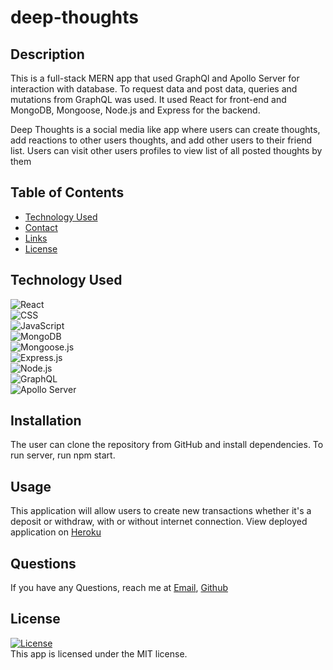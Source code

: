 # deep-thoughts

## Description
This is a full-stack MERN app that used GraphQl and Apollo Server for interaction with database. To request data and post data, queries and mutations from GraphQL was used. It used React for front-end and MongoDB, Mongoose, Node.js and Express for the backend.

Deep Thoughts is a social media like app where users can create thoughts, add reactions to other users thoughts, and add other users to their friend list. Users can visit other users profiles to view list of all posted thoughts by them

## Table of Contents
- [Technology Used](#technology-used)
- [Contact](#contact)
- [Links](#links)
- [License](#license)


## Technology Used
![React](https://img.shields.io/badge/React-20232A?style=for-the-badge&logo=react&logoColor=61DAFB)  
![CSS](https://img.shields.io/badge/CSS3-1572B6?style=for-the-badge&logo=css3&logoColor=white)  
![JavaScript](https://img.shields.io/badge/JavaScript-323330?style=for-the-badge&logo=javascript&logoColor=F7DF1E)    
![MongoDB](https://img.shields.io/badge/MongoDB-4EA94B?style=for-the-badge&logo=mongodb&logoColor=white)  
![Mongoose.js](https://img.shields.io/badge/Mongoose.js-880000?style=for-the-badge)   
![Express.js](https://img.shields.io/badge/Express.js-404D59?style=for-the-badge&logo=express)  
![Node.js](https://img.shields.io/badge/Node.js-43853D?style=for-the-badge&logo=node.js&logoColor=white)  
![GraphQL](https://img.shields.io/badge/GraphQL-E4405F?style=for-the-badge&logo=graphql)  
![Apollo Server](https://img.shields.io/badge/Apollo%20Server-8B89CC?style=for-the-badge)   
 
## Installation
The user can clone the repository from GitHub and install dependencies. To run server, run npm start.

## Usage 
This application will allow users to create new transactions whether it's a deposit or withdraw, with or without internet connection. 
View deployed application on [Heroku](https://deep-thoughts.herokuapp.com/)

## Questions
If you have any Questions, reach me at [Email](muk.ahmed13@gmail.com), [Github](https://github.com/)

## License  
<a href=./LICENSE>![License](https://img.shields.io/badge/License%3A-MIT-green.svg)</a>     
This app is licensed under the MIT license.